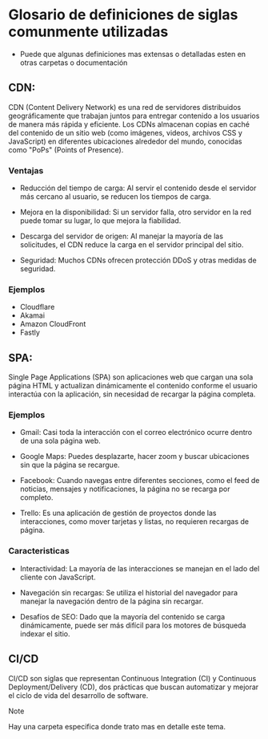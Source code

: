 # Glosario de definiciones de siglas comunmente utilizadas

- Puede que algunas definiciones mas extensas o detalladas esten en otras carpetas o documentación

## CDN:

CDN (Content Delivery Network) es una red de servidores distribuidos geográficamente que trabajan juntos para entregar contenido a los usuarios de manera más rápida y eficiente. Los CDNs almacenan copias en caché del contenido de un sitio web (como imágenes, videos, archivos CSS y JavaScript) en diferentes ubicaciones alrededor del mundo, conocidas como "PoPs" (Points of Presence).

### Ventajas

* Reducción del tiempo de carga: Al servir el contenido desde el servidor más cercano al usuario, se reducen los tiempos de carga.

* Mejora en la disponibilidad: Si un servidor falla, otro servidor en la red puede tomar su lugar, lo que mejora la fiabilidad.

* Descarga del servidor de origen: Al manejar la mayoría de las solicitudes, el CDN reduce la carga en el servidor principal del sitio.

* Seguridad: Muchos CDNs ofrecen protección DDoS y otras medidas de seguridad.

### Ejemplos

* Cloudflare
* Akamai
* Amazon CloudFront
* Fastly


## SPA:

Single Page Applications (SPA) son aplicaciones web que cargan una sola página HTML y actualizan dinámicamente el contenido conforme el usuario interactúa con la aplicación, sin necesidad de recargar la página completa.

### Ejemplos

* Gmail: Casi toda la interacción con el correo electrónico ocurre dentro de una sola página web.

* Google Maps: Puedes desplazarte, hacer zoom y buscar ubicaciones sin que la página se recargue.

* Facebook: Cuando navegas entre diferentes secciones, como el feed de noticias, mensajes y notificaciones, la página no se recarga por completo.

* Trello: Es una aplicación de gestión de proyectos donde las interacciones, como mover tarjetas y listas, no requieren recargas de página.

### Caracteristicas

* Interactividad: La mayoría de las interacciones se manejan en el lado del cliente con JavaScript.

* Navegación sin recargas: Se utiliza el historial del navegador para manejar la navegación dentro de la página sin recargar.

* Desafíos de SEO: Dado que la mayoría del contenido se carga dinámicamente, puede ser más difícil para los motores de búsqueda indexar el sitio.


## CI/CD

CI/CD son siglas que representan Continuous Integration (CI) y Continuous Deployment/Delivery (CD), dos prácticas que buscan automatizar y mejorar el ciclo de vida del desarrollo de software.

> [!NOTE]
> Hay una carpeta especifica donde trato mas en detalle este tema.